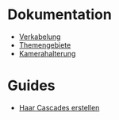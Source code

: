 # Dokumentation

- [Verkabelung](Verkabelung.md)
- [Themengebiete](Themengebiete.md)
- [Kamerahalterung](Kamerahalterung.md)

# Guides
- [Haar Cascades erstellen](cascade_classifier.md)
